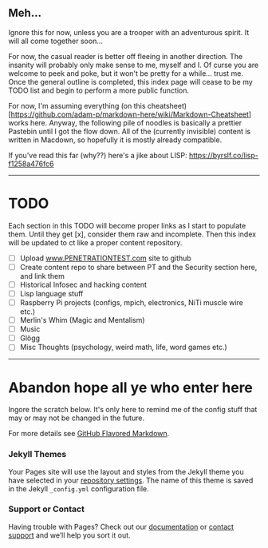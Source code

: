 ## Meh...

Ignore this for now, unless you are a trooper with an adventurous spirit. It will all come together soon...

For now, the casual reader is better off fleeing in another direction. The insanity will probably only make sense to me, myself and I. Of curse you are welcome to peek and poke, but it won't be pretty for a while... trust me. Once the general outline is completed, this index page will cease to be my TODO list and begin to perform a more public function.

For now, I'm assuming everything (on this cheatsheet)[https://github.com/adam-p/markdown-here/wiki/Markdown-Cheatsheet] works here. Anyway, the following pile of noodles is basically a prettier Pastebin until I got the flow down. All of the (currently invisible) content is written in Macdown, so hopefully it is mostly already compatible.

If you've read this far (why??) here's a jike about LISP: https://byrslf.co/lisp-f1258a476fc6

---

# TODO

Each section in this TODO will become proper links as I start to populate them. Until they get [x], consider them raw and incomplete. Then this index will be updated to ct like a proper content repository.

- [ ] Upload www.PENETRATIONTEST.com site to github
- [ ] Create content repo to share between PT and the Security section here, and link them
- [ ] Historical Infosec and hacking content
- [ ] Lisp language stuff
- [ ] Raspberry Pi projects (configs, mpich, electronics, NiTi muscle wire etc.)
- [ ] Merlin's Whim (Magic and Mentalism)
- [ ] Music
- [ ] Glögg
- [ ] Misc Thoughts (psychology, weird math, life, word games etc.)

---

# Abandon hope all ye who enter here

Ingore the scratch below. It's only here to remind me of the config stuff that may or may not be changed in the future.

For more details see [GitHub Flavored Markdown](https://guides.github.com/features/mastering-markdown/).

### Jekyll Themes

Your Pages site will use the layout and styles from the Jekyll theme you have selected in your [repository settings](https://github.com/ksaj/ksaj.github.io/settings). The name of this theme is saved in the Jekyll `_config.yml` configuration file.

### Support or Contact

Having trouble with Pages? Check out our [documentation](https://help.github.com/categories/github-pages-basics/) or [contact support](https://github.com/contact) and we’ll help you sort it out.
